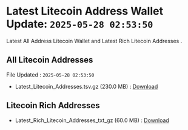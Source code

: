 # Latest Litecoin Address Wallet Update: `2025-05-28 02:53:50`

Latest All Address Litecoin Wallet and Latest Rich Litecoin Addresses .

## All Litecoin Addresses

File Updated : `2025-05-28 02:53:50`

- Latest_Litecoin_Addresses.tsv.gz (230.0 MB) : [Download](https://github.com/Pymmdrza/Rich-Address-Wallet/releases/tag/Litecoin)

## Litecoin Rich Addresses

- Latest_Rich_Litecoin_Addresses_txt_gz (60.0 MB) : [Download](https://github.com/Pymmdrza/Rich-Address-Wallet/releases/tag/Litecoin)
